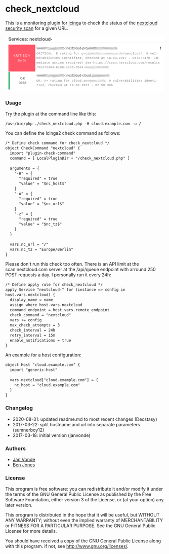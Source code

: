 # check_nextcloud

This is a monitoring plugin for [icinga](https://www.icinga.com) to check the status of the [nextcloud](https://nextcloud.com) [security scan](https://scan.nextcloud.com) for a given URL.

![Icingaweb2 screenshot showing the check_nextcloud script](/screenshot.png?raw=true "Icingaweb2 screenshot")


### Usage
Try the plugin at the command line like this:
```
/usr/bin/php ./check_nextcloud.php -H cloud.example.com -u /
```

You can define the icinga2 check command as follows:
```
/* Define check command for check_nextcloud */
object CheckCommand "nextcloud" {
  import "plugin-check-command"
  command = [ LocalPluginDir + "/check_nextcloud.php" ]

  arguments = {
    "-H" = {
      "required" = true
      "value" = "$nc_host$"
    }
    "-u" = {
      "required" = true
      "value" = "$nc_url$"
    }
    "-z" = {
      "required" = true
      "value" = "$nc_tz$"
    }
  }

  vars.nc_url = "/"
  vars.nc_tz = "Europe/Berlin"
}
```

Please don't run this check too often. There is an API limit at the scan.nextcloud.com server at the /api/queue endpoint with arround 250 POST requests a day. I personally run it every 24h:
```
/* Define apply rule for check_nextcloud */
apply Service "nextcloud-" for (instance => config in host.vars.nextcloud) {
  display_name = name
  assign where host.vars.nextcloud
  command_endpoint = host.vars.remote_endpoint
  check_command = "nextcloud"
  vars += config
  max_check_attempts = 3
  check_interval = 24h
  retry_interval = 15m
  enable_notifications = true
}
```

An example for a host configuration:
```
object Host "cloud.example.com" {
  import "generic-host"
  
  vars.nextcloud["cloud.example.com"] = {
    nc_host = "cloud.example.com"
  }
}
```

### Changelog
* 2020-08-31: updated readme.md to most recent changes (Decstasy)
* 2017-03-22: split hostname and url into separate parameters (sumnerboy12)
* 2017-03-18: initial version (janvonde)


### Authors
* [Jan Vonde](https://github.com/janvonde)
* [Ben Jones](https://github.com/sumnerboy12)


### License
This program is free software: you can redistribute it and/or modify it under the terms of the GNU General Public License as published by the Free Software Foundation, either version 3 of the License, or (at your option) any later version.

This program is distributed in the hope that it will be useful, but WITHOUT ANY WARRANTY; without even the implied warranty of MERCHANTABILITY or FITNESS FOR A PARTICULAR PURPOSE.  See the GNU General Public License for more details.

You should have received a copy of the GNU General Public License along with this program.  If not, see http://www.gnu.org/licenses/.
